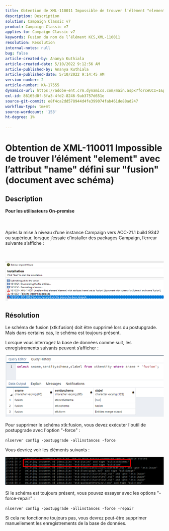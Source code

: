 ```yaml
---
title: Obtention de XML-110011 Impossible de trouver l’élément "element" avec l’attribut "name" défini sur "fusion" (document avec schéma)
description: Description
solution: Campaign Classic v7
product: Campaign Classic v7
applies-to: Campaign Classic v7
keywords: Fusion du nom de l’élément KCS,XML-110011
resolution: Resolution
internal-notes: null
bug: false
article-created-by: Ananya Kuthiala
article-created-date: 5/10/2022 9:12:56 AM
article-published-by: Ananya Kuthiala
article-published-date: 5/10/2022 9:14:45 AM
version-number: 2
article-number: KA-17555
dynamics-url: https://adobe-ent.crm.dynamics.com/main.aspx?forceUCI=1&pagetype=entityrecord&etn=knowledgearticle&id=957b605d-41d0-ec11-a7b5-0022480a8e40
exl-id: 86165d0f-5fa3-4fd2-8246-9ab3757d651e
source-git-commit: e8f4ca2dd578944d4fe399074fab461de88ad247
workflow-type: tm+mt
source-wordcount: '153'
ht-degree: 1%

---
```


# Obtention de XML-110011 Impossible de trouver l’élément &quot;element&quot; avec l’attribut &quot;name&quot; défini sur &quot;fusion&quot; (document avec schéma)

## Description

<b>Pour les utilisateurs On-premise</b><br><br> <br><br>Après la mise à niveau d’une instance Campaign vers ACC-21.1 build 9342 ou supérieur, lorsque j’essaie d’installer des packages Campaign, l’erreur suivante s’affiche :<br><br> <br><br>![](assets/___967b605d-41d0-ec11-a7b5-0022480a8e40___.png)

## Résolution


Le schéma de fusion (xtk:fusion) doit être supprimé lors du postupgrade. Mais dans certains cas, le schéma est toujours présent.

Lorsque vous interrogez la base de données comme suit, les enregistrements suivants peuvent s’afficher :

![](assets/5cf5ba8b-f838-ec11-b6e6-000d3a348885.png)

Pour supprimer le schéma xtk:fusion, vous devez exécuter l&#39;outil de postupgrade avec l&#39;option &quot;-force&quot; :

`nlserver config -postupgrade -allinstances -force`

Vous devriez voir les éléments suivants :

![](assets/406e7298-f938-ec11-b6e6-000d3a348885.png)

Si le schéma est toujours présent, vous pouvez essayer avec les options &quot;-force-repair&quot; :

`nlserver config -postupgrade -allinstances -force -repair`

Si cela ne fonctionne toujours pas, vous devrez peut-être supprimer manuellement les enregistrements de la base de données.
